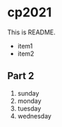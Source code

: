 # cp2021

This is README.
-   item1
-   item2

## Part 2
1. sunday
1. monday
1. tuesday
1. wednesday